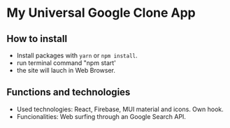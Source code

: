 # My Universal Google Clone App

## How to install

- Install packages with `yarn` or `npm install`.
- run terminal command "npm start'
- the site will lauch in Web Browser.


## Functions and technologies
- Used technologies: React, Firebase, MUI material and icons. Own hook. 
- Funcionalities: Web surfing through an Google Search API.
